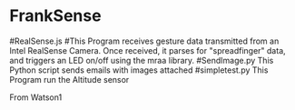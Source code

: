 # FrankSense

#RealSense.js
#This Program receives gesture data transmitted from an Intel RealSense Camera. Once received, it parses for "spreadfinger" data, and triggers an LED on/off using the mraa library.
#SendImage.py
This Python script sends emails with images attached
#simpletest.py
This Program run the Altitude sensor


From Watson1
